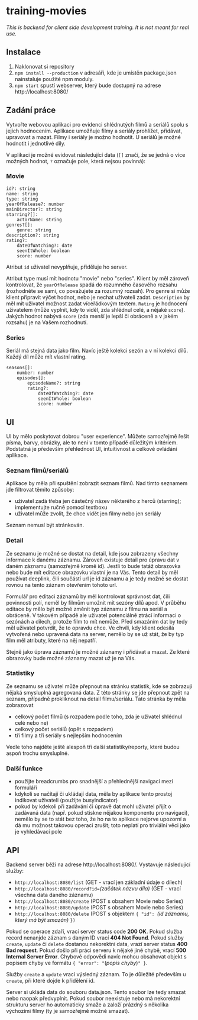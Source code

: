 # training-movies

*This is backend for client side development training. It is not meant for real use.*

## Instalace

1. Naklonovat si repository
1. `npm install --production` v adresáři, kde je umístěn package.json nainstaluje použité npm moduly.
1. `npm start` spustí webserver, který bude dostupný na adrese http://localhost:8080/

## Zadání práce

Vytvořte webovou aplikaci pro evidenci shlédnutých filmů a seriálů spolu s jejich hodnocením. Aplikace umožňuje filmy a seriály prohlížet, přidávat, upravovat a mazat. Filmy i seriály je možno hodnotit. U seriálů je možné hodnotit i jednotlivé díly.

V aplikaci je možné evidovat následující data (`[]` značí, že se jedná o více možných hodnot, `?` označuje pole, která nejsou povinná):

### Movie

    id?: string
    name: string
    type: string
    yearOfRelease?: number
    mainDirector?: string
    starring?[]:
        actorName: string
    genres?[]:
        genre: string
    description?: string
    rating?:
        dateOfWatching?: date
        seenItWhole: boolean
        score: number

Atribut `id` uživatel nevyplňuje, přiděluje ho server.

Atribut type musí mít hodnotu "movie" nebo "series". Klient by měl zároveň kontrolovat, že `yearOfRelease` spadá do rozumného časového rozsahu (rozhodněte se sami, co považujete za rozumný rozsah). Pro genre si může klient připravit výčet hodnot, nebo je nechat uživateli zadat. `Description` by měl mít uživatel možnost zadat víceřádkovým textem. `Rating` je hodnocení uživatelem (může vyplnit, kdy to viděl, zda shlédnul celé, a nějaké `score`). Jakých hodnot nabývá `score` (zda menší je lepší či obráceně a v jakém rozsahu) je na Vašem rozhodnutí.

### Series

Seriál má stejná data jako film. Navíc ještě kolekci sezón a v ní kolekci dílů. Každý díl může mít vlastní rating.

    seasons[]:
        number: number
        episodes[]:
            episodeName?: string
            rating?:
                dateOfWatching?: date
                seenItWhole: boolean
                score: number

## UI

UI by mělo poskytovat dobrou "user experience". Můžete samozřejmě řešit písma, barvy, obrázky, ale to není v tomto případě důležitým kritériem. Podstatná je především přehlednost UI, intuitivnost a celkové ovládání aplikace.

### Seznam filmů/seriálů

Aplikace by měla při spuštění zobrazit seznam filmů. Nad tímto seznamem jde filtrovat těmito způsoby:

- uživatel zadá třeba jen částečný název některého z herců (starring); implementujte ručně pomocí textboxu
- uživatel může zvolit, že chce vidět jen filmy nebo jen seriály

Seznam nemusí být stránkován.

### Detail

Ze seznamu je možné se dostat na detail, kde jsou zobrazeny všechny informace k danému záznamu. Zároveň existuje detail pro úpravu dat v daném záznamu (samozřejmě kromě id). Jestli to bude tatáž obrazovka nebo bude mít editace obrazovku vlastní je na Vás. Tento detail by měl používat deeplink, čili součástí url je id záznamu a je tedy možné se dostat rovnou na tento záznam otevřením tohoto url.

Formulář pro editaci záznamů by měl kontrolovat správnost dat, čili povinnosti polí, neměl by filmům umožnit mít sezóny dílů apod. V průběhu editace by mělo být možné změnit typ záznamu z filmu na seriál a obráceně. V takovém případě ale uživatel potenciálně ztrácí informaci o sezónách a dílech, protože film to mít nemůže. Před smazáním dat by tedy měl uživatel potvrdit, že to opravdu chce. Ve chvíli, kdy klient odesílá vytvořená nebo upravená data na server, nemělo by se už stát, že by typ film měl atributy, které na něj nepatří.

Stejně jako úprava záznamů je možné záznamy i přidávat a mazat. Ze které obrazovky bude možné záznamy mazat už je na Vás.

### Statistiky

Ze seznamu se uživatel může přepnout na stránku statistik, kde se zobrazují nějaká smysluplná agregovaná data. Z této stránky se jde přepnout zpět na seznam, případně prokliknout na detail filmu/seriálu. Tato stránka by měla zobrazovat

- celkový počet filmů (s rozpadem podle toho, zda je uživatel shlédnul celé nebo ne)
- celkový počet seriálů (opět s rozpadem)
- tři filmy a tři seriály s nejlepším hodnocením

Vedle toho najděte ještě alespoň tři další statistiky/reporty, které budou aspoň trochu smysluplné.

### Další funkce

- použijte breadcrumbs pro snadnější a přehlednější navigaci mezi formuláři
- kdykoli se načítají či ukládají data, měla by aplikace tento prostoj indikovat uživateli (použijte busyindicator)
- pokud by kdekoli při zadávání či úpravě dat mohl uživatel přijít o zadávaná data (např. pokud stiskne nějakou komponentu pro navigaci), nemělo by se to stát bez toho, že ho na to aplikace nejprve upozorní a dá mu možnost takovou operaci zrušit; toto neplatí pro triviální věci jako je vyhledávací pole

## API

Backend server běží na adrese http://localhost:8080/. Vystavuje následující služby:

- `http://localhost:8080/list`  (GET - vrací jen základní údaje o dílech)
- `http://localhost:8080/record?id=`*(začátek názvu díla)* (GET - vrací všechna data daného záznamu)
- `http://localhost:8080/create` (POST s obsahem Movie nebo Series)
- `http://localhost:8080/update` (POST s obsahem Movie nebo Series)
- `http://localhost:8080/delete` (POST s objektem `{ "id": `*(id záznamu, který má být smazán)* `})`

Pokud se operace zdaří, vrací server status code **200 OK**. Pokud služba record nenanjde záznam s daným ID vrací **404 Not Found**. Pokud služby `create`, `update` či `delete` dostanou nekorektní data, vrazí server status **400 Bad request**. Pokud došlo při práci serveru k nějaké jiné chybě, vrací **500 Internal Server Error**. Chybové odpovědi navíc mohou obsahovat objekt s popisem chyby ve formátu `{ "error": "`(*popis chyby*)`" }`.

Služby `create` a `update` vrací výsledný záznam. To je důležité především u `create`, při které dojde k přidělení id.

Server si ukládá data do souboru data.json. Tento soubor lze tedy smazat nebo naopak předvyplnit. Pokud soubor neexistuje nebo má nekorektní strukturu server ho automaticky smaže a založí prázdný s několika výchozími filmy (ty je samozřejmě možné smazat).
